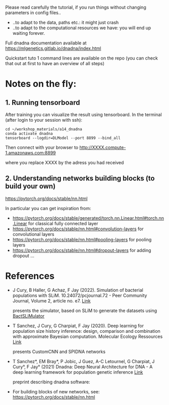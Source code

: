 Please read carefully the tutorial, if you run things without changing parameters in config files.. 
- ..to adapt to the data, paths etc.: it might just crash
- ..to adapt to the computational resources we have: you will end up waiting forever.

Full dnadna documentation available at https://mlgenetics.gitlab.io/dnadna/index.html

Quickstart tuto 1 command lines are available on the repo (you can check that out at first to have an overview of all steps)




# Notes on the fly:
## 1.  Running tensorboard
After training you can visualize the result using tensorboard. 
In the terminal (after login to your session with ssh):

```
cd ~/workshop_materials/a14_dnadna
conda activate dnadna
tensorboard --logdir=DLModel --port 8899 --bind_all
```

Then connect with your browser to 
http://XXXX.compute-1.amazonaws.com:8899

where you replace XXXX by the adress you had received

## 2.  Understanding networks building blocks (to build your own)

https://pytorch.org/docs/stable/nn.html

In particular you can get inspiration from:
- https://pytorch.org/docs/stable/generated/torch.nn.Linear.html#torch.nn.Linear  for classical fully connected layer 
- https://pytorch.org/docs/stable/nn.html#convolution-layers  for convolutional layers
- https://pytorch.org/docs/stable/nn.html#pooling-layers  for pooling layers
- https://pytorch.org/docs/stable/nn.html#dropout-layers for adding dropout
... 


# References
- J Cury, B Haller, G Achaz, F Jay (2022). Simulation of bacterial populations with SLiM.   10.24072/pcjournal.72 - Peer Community Journal, Volume 2, article no. e7. [Link](dx.doi.org/10.24072/pcjournal.72)
  
  presents the simulator, based on SLiM to generate the datasets using [BactSLiMulator](https://github.com/jeanrjc/BacterialSlimulations) 


- T Sanchez, J Cury, G Charpiat, F Jay (2020). Deep learning for population size history inference: design, comparison and combination with approximate Bayesian computation. Molecular Ecology Ressources [Link](https://www.lri.fr/~fjay/papers/sanchez_etal_2020_MER.pdf)
  
  presents CustomCNN and SPIDNA networks


- T Sanchez*, EM Bray*, P Jobic, J Guez, A-C Letournel, G Charpiat, J Cury°, F Jay° (2021) Dnadna: Deep Neural Architecture for DNA - A deep learning framework for population genetic inference [Link](https://hal.archives-ouvertes.fr/hal-03352910v2)  
  
  preprint describing dnadna software:
  
  
- For building blocks of new networks, see: https://pytorch.org/docs/stable/nn.html
